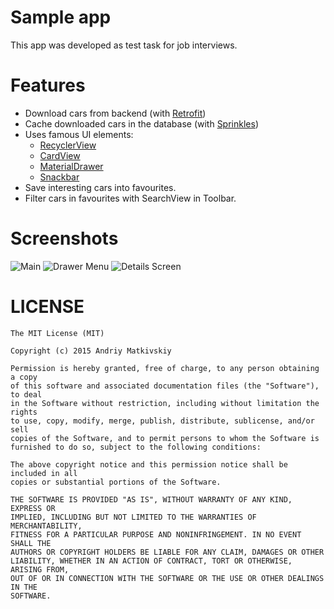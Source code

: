 # Sample app
This app was developed as test task for job interviews.

# Features

- Download cars from backend (with [Retrofit](http://square.github.io/retrofit/))
- Cache downloaded cars in the database (with [Sprinkles](https://github.com/emilsjolander/sprinkles))
- Uses famous UI elements: 
  - [RecyclerView](https://developer.android.com/reference/android/support/v7/widget/RecyclerView.html)
  - [CardView](https://developer.android.com/reference/android/support/v7/widget/CardView.html)
  - [MaterialDrawer](https://github.com/mikepenz/MaterialDrawer)
  - [Snackbar](https://developer.android.com/reference/android/support/design/widget/Snackbar.html)
- Save interesting cars into favourites.
- Filter cars in favourites with SearchView in Toolbar.

# Screenshots
![Main](https://raw.githubusercontent.com/amatkivskiy/buyersguide-test-task/master/screens/device-2015-07-30-091942.png)
![Drawer Menu](https://github.com/amatkivskiy/buyersguide-test-task/blob/master/screens/device-2015-07-30-103947.png)
![Details Screen](https://github.com/amatkivskiy/buyersguide-test-task/blob/master/screens/device-2015-07-30-092056.png)

# LICENSE
```
The MIT License (MIT)

Copyright (c) 2015 Andriy Matkivskiy

Permission is hereby granted, free of charge, to any person obtaining a copy
of this software and associated documentation files (the "Software"), to deal
in the Software without restriction, including without limitation the rights
to use, copy, modify, merge, publish, distribute, sublicense, and/or sell
copies of the Software, and to permit persons to whom the Software is
furnished to do so, subject to the following conditions:

The above copyright notice and this permission notice shall be included in all
copies or substantial portions of the Software.

THE SOFTWARE IS PROVIDED "AS IS", WITHOUT WARRANTY OF ANY KIND, EXPRESS OR
IMPLIED, INCLUDING BUT NOT LIMITED TO THE WARRANTIES OF MERCHANTABILITY,
FITNESS FOR A PARTICULAR PURPOSE AND NONINFRINGEMENT. IN NO EVENT SHALL THE
AUTHORS OR COPYRIGHT HOLDERS BE LIABLE FOR ANY CLAIM, DAMAGES OR OTHER
LIABILITY, WHETHER IN AN ACTION OF CONTRACT, TORT OR OTHERWISE, ARISING FROM,
OUT OF OR IN CONNECTION WITH THE SOFTWARE OR THE USE OR OTHER DEALINGS IN THE
SOFTWARE.
```
